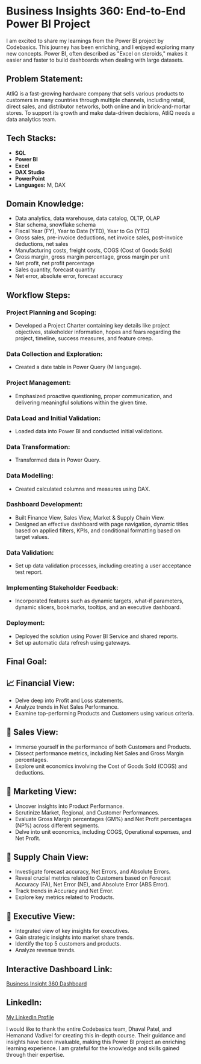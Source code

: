 # Business Insights 360: End-to-End Power BI Project

I am excited to share my learnings from the Power BI project by Codebasics. This journey has been enriching, and I enjoyed exploring many new concepts. Power BI, often described as "Excel on steroids," makes it easier and faster to build dashboards when dealing with large datasets.

## Problem Statement:
AtliQ is a fast-growing hardware company that sells various products to customers in many countries through multiple channels, including retail, direct sales, and distributor networks, both online and in brick-and-mortar stores. To support its growth and make data-driven decisions, AtliQ needs a data analytics team.

## Tech Stacks:
- **SQL**
- **Power BI**
- **Excel**
- **DAX Studio**
- **PowerPoint**
- **Languages:** M, DAX

## Domain Knowledge:
- Data analytics, data warehouse, data catalog, OLTP, OLAP
- Star schema, snowflake schema
- Fiscal Year (FY), Year to Date (YTD), Year to Go (YTG)
- Gross sales, pre-invoice deductions, net invoice sales, post-invoice deductions, net sales
- Manufacturing costs, freight costs, COGS (Cost of Goods Sold)
- Gross margin, gross margin percentage, gross margin per unit
- Net profit, net profit percentage
- Sales quantity, forecast quantity
- Net error, absolute error, forecast accuracy

## Workflow Steps:

### Project Planning and Scoping:
- Developed a Project Charter containing key details like project objectives, stakeholder information, hopes and fears regarding the project, timeline, success measures, and feature creep.

### Data Collection and Exploration:
- Created a date table in Power Query (M language).

### Project Management:
- Emphasized proactive questioning, proper communication, and delivering meaningful solutions within the given time.

### Data Load and Initial Validation:
- Loaded data into Power BI and conducted initial validations.

### Data Transformation:
- Transformed data in Power Query.

### Data Modelling:
- Created calculated columns and measures using DAX.

### Dashboard Development:
- Built Finance View, Sales View, Market & Supply Chain View.
- Designed an effective dashboard with page navigation, dynamic titles based on applied filters, KPIs, and conditional formatting based on target values.

### Data Validation:
- Set up data validation processes, including creating a user acceptance test report.

### Implementing Stakeholder Feedback:
- Incorporated features such as dynamic targets, what-if parameters, dynamic slicers, bookmarks, tooltips, and an executive dashboard.

### Deployment:
- Deployed the solution using Power BI Service and shared reports.
- Set up automatic data refresh using gateways.

## Final Goal:

## 📈 Financial View:
- Delve deep into Profit and Loss statements.
- Analyze trends in Net Sales Performance.
- Examine top-performing Products and Customers using various criteria.

## 💼 Sales View:
- Immerse yourself in the performance of both Customers and Products.
- Dissect performance metrics, including Net Sales and Gross Margin percentages.
- Explore unit economics involving the Cost of Goods Sold (COGS) and deductions.

## 📣 Marketing View:
- Uncover insights into Product Performance.
- Scrutinize Market, Regional, and Customer Performances.
- Evaluate Gross Margin percentages (GM%) and Net Profit percentages (NP%) across different segments.
- Delve into unit economics, including COGS, Operational expenses, and Net Profit.

## 🚚 Supply Chain View:
- Investigate forecast accuracy, Net Errors, and Absolute Errors.
- Reveal crucial metrics related to Customers based on Forecast Accuracy (FA), Net Error (NE), and Absolute Error (ABS Error).
- Track trends in Accuracy and Net Error.
- Explore key metrics related to Products.

## 🤵 Executive View:
- Integrated view of key insights for executives.
- Gain strategic insights into market share trends.
- Identify the top 5 customers and products.
- Analyze revenue trends.

## Interactive Dashboard Link:
[Business Insight 360 Dashboard](https://app.powerbi.com/view?r=eyJrIjoiNjliNjNlZTctODU3Zi00YTIyLWI1NDktYjU4OWU5ZDg0OGNkIiwidCI6ImM2ZTU0OWIzLTVmNDUtNDAzMi1hYWU5LWQ0MjQ0ZGM1YjJjNCJ9)

## LinkedIn:
[My LinkedIn Profile](https://www.linkedin.com/posts/vishal-desai-543b15236_dataanalytics-powerbi-sql-activity-7215316089503670272-JKlO?utm_source=share&utm_medium=member_desktop)

I would like to thank the entire Codebasics team, Dhaval Patel, and Hemanand Vadivel for creating this in-depth course. Their guidance and insights have been invaluable, making this Power BI project an enriching learning experience. I am grateful for the knowledge and skills gained through their expertise.

